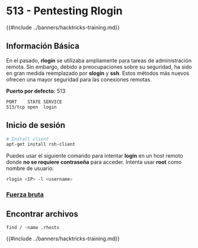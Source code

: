 # 513 - Pentesting Rlogin

{{#include ../banners/hacktricks-training.md}}


## Información Básica

En el pasado, **rlogin** se utilizaba ampliamente para tareas de administración remota. Sin embargo, debido a preocupaciones sobre su seguridad, ha sido en gran medida reemplazado por **slogin** y **ssh**. Estos métodos más nuevos ofrecen una mayor seguridad para las conexiones remotas.

**Puerto por defecto:** 513
```
PORT    STATE SERVICE
513/tcp open  login
```
## **Inicio de sesión**
```bash
# Install client
apt-get install rsh-client
```
Puedes usar el siguiente comando para intentar **login** en un host remoto donde **no se requiere contraseña** para acceder. Intenta usar **root** como nombre de usuario:
```bash
rlogin <IP> -l <username>
```
### [Fuerza bruta](../generic-hacking/brute-force.md#rlogin)

## Encontrar archivos
```
find / -name .rhosts
```
{{#include ../banners/hacktricks-training.md}}
